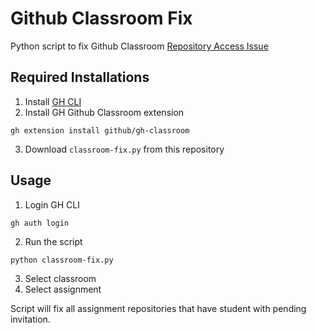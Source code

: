 # Github Classroom Fix

Python script to fix Github Classroom [Repository Access Issue](https://github.com/orgs/community/discussions/72283)

## Required Installations
1. Install [GH CLI](https://cli.github.com/)
2. Install GH Github Classroom extension
```
gh extension install github/gh-classroom
```
3. Download `classroom-fix.py` from this repository

## Usage
1. Login GH CLI
```
gh auth login
```
2. Run the script
```
python classroom-fix.py
```
3. Select classroom
4. Select assignment

Script will fix all assignment repositories that have student with pending invitation. 
